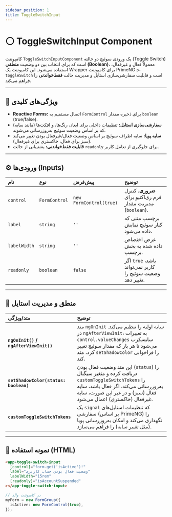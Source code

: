 ```yaml
---
sidebar_position: 1
title: ToggleSwitchInput
---
```


# ⚪ ToggleSwitchInput Component

کامپوننت `ToggleSwitchInputComponent` یک ورودی سوئیچ دو حالته (Toggle Switch) است که برای انتخاب بین دو وضعیت **منطقی (Boolean)**، معمولاً فعال و غیرفعال، استفاده می‌شود. این کامپوننت یک Wrapper برای کامپوننت PrimeNG `p-toggleSwitch` است و قابلیت سفارشی‌سازی استایل و مدیریت حالت **فقط‌خواندنی** را فراهم می‌کند.

-----

## 📘 ویژگی‌های کلیدی

  * **Reactive Forms:** اتصال مستقیم به `FormControl` برای ذخیره مقدار `boolean` (true/false).
  * **سفارشی‌سازی استایل:** تنظیمات داخلی برای ابعاد، رنگ‌ها، و افکت‌ها (مانند سایه) که بر اساس وضعیت سوئیچ به‌روزرسانی می‌شوند.
  * **سایه پویا:** سایه اطراف سوئیچ بر اساس وضعیت فعال/غیرفعال بودن تغییر می‌کند (سبز برای فعال، خاکستری برای غیرفعال).
  * **قابلیت فقط‌خواندنی:** پشتیبانی از حالت `readonly` برای جلوگیری از تعامل کاربر.

-----

## ⚙️ ورودی‌ها (Inputs)

| نام | نوع | پیش‌فرض | توضیح |
| :--- | :--- | :--- | :--- |
| `control` | `FormControl` | `new FormControl(true)` | **ضروری.** کنترل فرم ری‌اکتیو برای مدیریت مقدار (`boolean`). |
| `label` | `string` | `''` | برچسب متنی که کنار سوئیچ نمایش داده می‌شود. |
| `labelWidth` | `string` | `''` | عرض اختصاص داده شده به بخش برچسب. |
| `readonly` | `boolean` | `false` | اگر `true` باشد، کاربر نمی‌تواند وضعیت سوئیچ را تغییر دهد. |

-----

## 🧠 منطق و مدیریت استایل

| متد/ویژگی | توضیح |
| :--- | :--- |
| **`ngOnInit()` / `ngAfterViewInit()`** | متد `ngOnInit` سایه اولیه را تنظیم می‌کند. در `ngAfterViewInit`، به تغییرات `control.valueChanges` سابسکرب می‌شود تا هر بار که مقدار سوئیچ تغییر کرد، متد `setShadowColor` را فراخوانی کند. |
| **`setShadowColor(status: boolean)`** | این متد وضعیت فعال بودن (`status`) را دریافت کرده و متغیر سیگنال `customToggleSwitchTokens` را به‌روزرسانی می‌کند. اگر فعال باشد، سایه فعال (سبز) و در غیر این صورت، سایه غیرفعال (خاکستری) اعمال می‌شود. |
| **`customToggleSwitchTokens`** | یک `signal` که تنظیمات استایل‌های سفارشی (بر اساس PrimeNG) را نگهداری می‌کند و امکان به‌روزرسانی پویا (مثل تغییر سایه) را فراهم می‌سازد. |

-----

## 🚀 نمونه استفاده (HTML)

```html
<app-toggle-switch-input
  [control]="form.get('isActive')!"
  label="وضعیت فعال بودن حساب کاربری"
  labelWidth="15rem"
  [readonly]="isAccountSuspended"
></app-toggle-switch-input>
```

```typescript
// در کامپوننت والد
myForm = new FormGroup({
  isActive: new FormControl(true),
});
```
